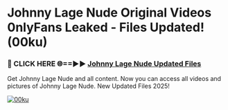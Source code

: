# Johnny Lage Nude Original Videos 0nlyFans Leaked - Files Updated! (00ku)

<h3>🔴 CLICK HERE 🌐==►► <a href="https://tinyurl.com/4mcuefdz" rel="nofollow">Johnny Lage Nude Updated Files</a></h3>

Get Johnny Lage Nude and all content. Now you can access all videos and pictures of Johnny Lage Nude. New Updated Files 2025!

[![00ku](https://i.imgur.com/StAQSOY.gif)](https://tinyurl.com/4mcuefdz)
